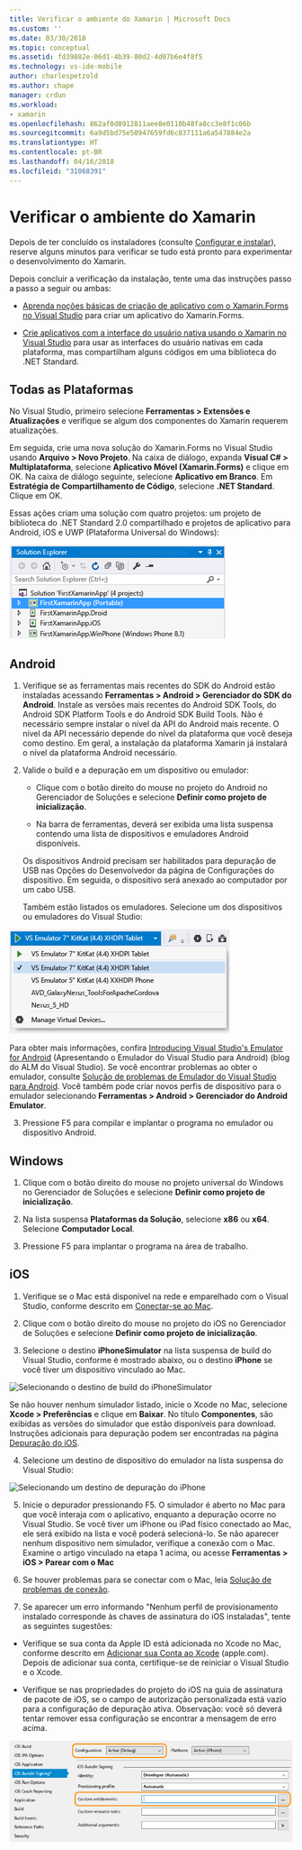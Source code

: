 ```yaml
---
title: Verificar o ambiente do Xamarin | Microsoft Docs
ms.custom: ''
ms.date: 03/30/2018
ms.topic: conceptual
ms.assetid: fd39882e-06d1-4b39-80d2-4d07b6e4f8f5
ms.technology: vs-ide-mobile
author: charlespetzold
ms.author: chape
manager: crdun
ms.workload:
- xamarin
ms.openlocfilehash: 862af0d8912811aee8e0110b48fa8cc3e8f1c06b
ms.sourcegitcommit: 6a9d5bd75e50947659fd6c837111a6a547884e2a
ms.translationtype: HT
ms.contentlocale: pt-BR
ms.lasthandoff: 04/16/2018
ms.locfileid: "31068391"
---
```

# <a name="verify-your-xamarin-environment"></a>Verificar o ambiente do Xamarin

Depois de ter concluído os instaladores (consulte [Configurar e instalar](../cross-platform/setup-and-install.md)), reserve alguns minutos para verificar se tudo está pronto para experimentar o desenvolvimento do Xamarin.  
  
 Depois concluir a verificação da instalação, tente uma das instruções passo a passo a seguir ou ambas:  
  
-   [Aprenda noções básicas de criação de aplicativo com o Xamarin.Forms no Visual Studio](../cross-platform/learn-app-building-basics-with-xamarin-forms-in-visual-studio.md) para criar um aplicativo do Xamarin.Forms.
  
-   [Crie aplicativos com a interface do usuário nativa usando o Xamarin no Visual Studio](../cross-platform/build-apps-with-native-ui-using-xamarin-in-visual-studio.md) para usar as interfaces do usuário nativas em cada plataforma, mas compartilham alguns códigos em uma biblioteca do .NET Standard.
  
## <a name="all-platforms"></a>Todas as Plataformas 
 
No Visual Studio, primeiro selecione **Ferramentas > Extensões e Atualizações** e verifique se algum dos componentes do Xamarin requerem atualizações.  
  
Em seguida, crie uma nova solução do Xamarin.Forms no Visual Studio usando **Arquivo > Novo Projeto**. Na caixa de diálogo, expanda **Visual C# > Multiplataforma**, selecione **Aplicativo Móvel (Xamarin.Forms)** e clique em OK. Na caixa de diálogo seguinte, selecione **Aplicativo em Branco**. Em **Estratégia de Compartilhamento de Código**, selecione **.NET Standard**. Clique em OK.

Essas ações criam uma solução com quatro projetos: um projeto de biblioteca do .NET Standard 2.0 compartilhado e projetos de aplicativo para Android, iOS e UWP (Plataforma Universal do Windows):  
  
![Resultados da criação de um novo projeto do modelo de Aplicativo em Branco do Xamarin.Forms](../cross-platform/media/crossplat-xamarin-verify-1.png "Verificação 1 do Xamarin de CrossPlat")  
   
## <a name="android"></a>Android  
  
1. Verifique se as ferramentas mais recentes do SDK do Android estão instaladas acessando **Ferramentas > Android > Gerenciador do SDK do Android**. Instale as versões mais recentes do Android SDK Tools, do Android SDK Platform Tools e do Android SDK Build Tools. Não é necessário sempre instalar o nível da API do Android mais recente. O nível da API necessário depende do nível da plataforma que você deseja como destino. Em geral, a instalação da plataforma Xamarin já instalará o nível da plataforma Android necessário.  
  
2.  Valide o build e a depuração em um dispositivo ou emulador:  
  
    -   Clique com o botão direito do mouse no projeto do Android no Gerenciador de Soluções e selecione **Definir como projeto de inicialização**.  
  
    -   Na barra de ferramentas, deverá ser exibida uma lista suspensa contendo uma lista de dispositivos e emuladores Android disponíveis. 
    
    Os dispositivos Android precisam ser habilitados para depuração de USB nas Opções do Desenvolvedor da página de Configurações do dispositivo. Em seguida, o dispositivo será anexado ao computador por um cabo USB. 
    
    Também estão listados os emuladores. Selecione um dos dispositivos ou emuladores do Visual Studio:

  ![Selecionando o Emulador do Visual Studio para Android como um destino de depuração](../cross-platform/media/crossplat-xamarin-verify-3.png "CrossPlat Xamarin Verificação 3")  
  
  Para obter mais informações, confira [Introducing Visual Studio's Emulator for Android](http://blogs.msdn.com/b/visualstudioalm/archive/2014/11/12/introducing-visual-studio-s-emulator-for-android.aspx) (Apresentando o Emulador do Visual Studio para Android) (blog do ALM do Visual Studio). Se você encontrar problemas ao obter o emulador, consulte [Solução de problemas de Emulador do Visual Studio para Android](../cross-platform/troubleshooting-the-visual-studio-emulator-for-android.md). Você também pode criar novos perfis de dispositivo para o emulador selecionando **Ferramentas > Android > Gerenciador do Android Emulator**.  
  
3. Pressione F5 para compilar e implantar o programa no emulador ou dispositivo Android.
  
## <a name="windows"></a>Windows 
  
1.  Clique com o botão direito do mouse no projeto universal do Windows no Gerenciador de Soluções e selecione **Definir como projeto de inicialização**.  

2.  Na lista suspensa **Plataformas da Solução**, selecione **x86** ou **x64**. Selecione **Computador Local**.

3.  Pressione F5 para implantar o programa na área de trabalho.
  
## <a name="ios"></a>iOS  
  
1.  Verifique se o Mac está disponível na rede e emparelhado com o Visual Studio, conforme descrito em [Conectar-se ao Mac](/xamarin/ios/get-started/installation/windows/connecting-to-mac/).  
  
2.  Clique com o botão direito do mouse no projeto do iOS no Gerenciador de Soluções e selecione **Definir como projeto de inicialização**.  
  
3.  Selecione o destino **iPhoneSimulator** na lista suspensa de build do Visual Studio, conforme é mostrado abaixo, ou o destino **iPhone** se você tiver um dispositivo vinculado ao Mac.   
  
 ![Selecionando o destino de build do iPhoneSimulator](../cross-platform/media/crossplat-xamarin-verify-5.png "CrossPlat Xamarin Verificação 5") 

 Se não houver nenhum simulador listado, inicie o Xcode no Mac, selecione **Xcode > Preferências** e clique em **Baixar**. No título **Componentes**, são exibidas as versões do simulador que estão disponíveis para download. Instruções adicionais para depuração podem ser encontradas na página [Depuração do iOS](/xamarin/ios/deploy-test/debugging-in-xamarin-ios/?tabs=vsmac#Debugging_on_the_Simulator).
  
4.  Selecione um destino de dispositivo do emulador na lista suspensa do Visual Studio:

 ![Selecionando um destino de depuração do iPhone](../cross-platform/media/crossplat-xamarin-verify-6.png "CrossPlat Xamarin Verificação 6")

5. Inicie o depurador pressionando F5. O simulador é aberto no Mac para que você interaja com o aplicativo, enquanto a depuração ocorre no Visual Studio. Se você tiver um iPhone ou iPad físico conectado ao Mac, ele será exibido na lista e você poderá selecioná-lo. Se não aparecer nenhum dispositivo nem simulador, verifique a conexão com o Mac. Examine o artigo vinculado na etapa 1 acima, ou acesse **Ferramentas > iOS > Parear com o Mac**  
  
6.  Se houver problemas para se conectar com o Mac, leia [Solução de problemas de conexão](/xamarin/ios/get-started/installation/windows/connecting-to-mac/troubleshooting/).  
  
7.  Se aparecer um erro informando "Nenhum perfil de provisionamento instalado corresponde às chaves de assinatura do iOS instaladas", tente as seguintes sugestões:  
  
  - Verifique se sua conta da Apple ID está adicionada no Xcode no Mac, conforme descrito em [Adicionar sua Conta ao Xcode](https://developer.apple.com/library/content/documentation/IDEs/Conceptual/AppStoreDistributionTutorial/AddingYourAccounttoXcode/AddingYourAccounttoXcode.html#//apple_ref/doc/uid/TP40013839-CH40-SW1) (apple.com).  Depois de adicionar sua conta, certifique-se de reiniciar o Visual Studio e o Xcode.  
    
  - Verifique se nas propriedades do projeto do iOS na guia de assinatura de pacote de iOS, se o campo de autorização personalizada está vazio para a configuração de depuração ativa.  Observação: você só deverá tentar remover essa configuração se encontrar a mensagem de erro acima.  
  
  ![Xamarin CrossPlat Verificação 8](../cross-platform/media/crossplat-xamarin-verify-8.png "CrossPlat Xamarin Verificação 8")  
